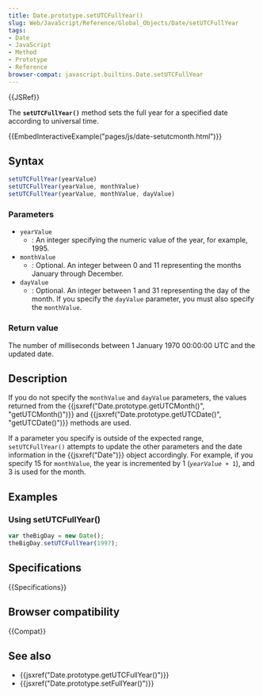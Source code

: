 ```yaml
---
title: Date.prototype.setUTCFullYear()
slug: Web/JavaScript/Reference/Global_Objects/Date/setUTCFullYear
tags:
- Date
- JavaScript
- Method
- Prototype
- Reference
browser-compat: javascript.builtins.Date.setUTCFullYear
---
```

{{JSRef}}

The **`setUTCFullYear()`** method sets the full year for a specified date
according to universal time.

{{EmbedInteractiveExample("pages/js/date-setutcmonth.html")}}

## Syntax

```js
setUTCFullYear(yearValue)
setUTCFullYear(yearValue, monthValue)
setUTCFullYear(yearValue, monthValue, dayValue)
```

### Parameters

- `yearValue`
  - : An integer specifying the numeric value of the year, for example, 1995.
- `monthValue`
  - : Optional. An integer between 0 and 11 representing the months January
    through December.
- `dayValue`
  - : Optional. An integer between 1 and 31 representing the day of the month.
    If you specify the `dayValue` parameter, you must also specify the
    `monthValue`.

### Return value

The number of milliseconds between 1 January 1970 00:00:00 UTC and the updated
date.

## Description

If you do not specify the `monthValue` and `dayValue` parameters, the values
returned from the
{{jsxref("Date.prototype.getUTCMonth()", "getUTCMonth()")}}
and {{jsxref("Date.prototype.getUTCDate()", "getUTCDate()")}}
methods are used.

If a parameter you specify is outside of the expected range, `setUTCFullYear()`
attempts to update the other parameters and the date information in the
{{jsxref("Date")}} object accordingly. For example, if you specify 15 for
`monthValue`, the year is incremented by 1 (<code><var>yearValue</var> +
1</code>), and 3 is used for the month.

## Examples

### Using setUTCFullYear()

```js
var theBigDay = new Date();
theBigDay.setUTCFullYear(1997);
```

## Specifications

{{Specifications}}

## Browser compatibility

{{Compat}}

## See also

- {{jsxref("Date.prototype.getUTCFullYear()")}}
- {{jsxref("Date.prototype.setFullYear()")}}
